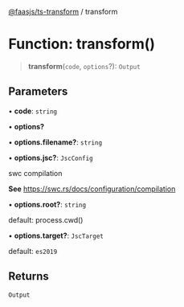 [@faasjs/ts-transform](../README.md) / transform

# Function: transform()

> **transform**(`code`, `options`?): `Output`

## Parameters

• **code**: `string`

• **options?**

• **options\.filename?**: `string`

• **options\.jsc?**: `JscConfig`

swc compilation

**See**
https://swc.rs/docs/configuration/compilation

• **options\.root?**: `string`

default: process.cwd()

• **options\.target?**: `JscTarget`

default: `es2019`

## Returns

`Output`
